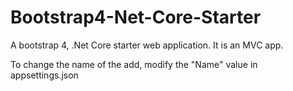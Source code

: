 # Bootstrap4-Net-Core-Starter
A bootstrap 4, .Net Core starter web application. It is an MVC app.

To change the name of the add, modify the "Name" value in appsettings.json